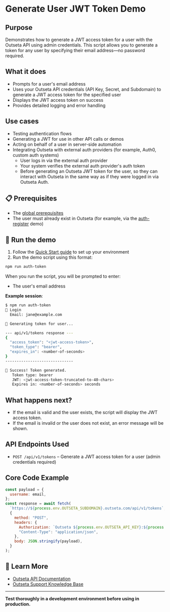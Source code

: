 # Generate User JWT Token Demo

## Purpose

Demonstrates how to generate a JWT access token for a user with the Outseta API using admin credentials. This script allows you to generate a token for any user by specifying their email address—no password required.

## What it does

- Prompts for a user's email address
- Uses your Outseta API credentials (API Key, Secret, and Subdomain) to generate a JWT access token for the specified user
- Displays the JWT access token on success
- Provides detailed logging and error handling

## Use cases

- Testing authentication flows
- Generating a JWT for use in other API calls or demos
- Acting on behalf of a user in server-side automation
- Integrating Outseta with external auth providers (for example, Auth0, custom auth systems)
  - User logs in via the external auth provider
  - Your system verifies the external auth provider's auth token
  - Before generating an Outseta JWT token for the user, so they can interact with Outseta in the same way as if they were logged in via Outseta Auth.

## 📋 Prerequisites

- The [global prerequisites](README.md#prerequisites)
- The user must already exist in Outseta (for example, via the [auth-register](auth-register/auth-register.md) demo)

## 🚀 Run the demo

1. Follow the [Quick Start guide](README.md#-quick-start) to set up your environment
2. Run the demo script using this format:

```bash
npm run auth-token
```

When you run the script, you will be prompted to enter:

- The user's email address

**Example session**:

```bash
$ npm run auth-token
🔑 Login
  Email: jane@example.com

🚀 Generating token for user...

--- api/v1/tokens response ---
{
  "access_token": "<jwt-access-token>",
  "token_type": "bearer",
  "expires_in": <number-of-seconds>
}
------------------------------

🎉 Success! Token generated.
   Token type: bearer
   JWT: <jwt-access-token-truncated-to-40-chars>
   Expires in: <number-of-seconds> seconds
```

## What happens next?

- If the email is valid and the user exists, the script will display the JWT access token.
- If the email is invalid or the user does not exist, an error message will be shown.

## API Endpoints Used

- `POST /api/v1/tokens` – Generate a JWT access token for a user (admin credentials required)

## Core Code Example

```javascript
const payload = {
  username: email,
};
const response = await fetch(
  `https://${process.env.OUTSETA_SUBDOMAIN}.outseta.com/api/v1/tokens`,
  {
    method: "POST",
    headers: {
      Authorization: `Outseta ${process.env.OUTSETA_API_KEY}:${process.env.OUTSETA_API_SECRET}`,
      "Content-Type": "application/json",
    },
    body: JSON.stringify(payload),
  }
);
```

## 📖 Learn More

- [Outseta API Documentation](https://developers.outseta.com/)
- [Outseta Support Knowledge Base](https://go.outseta.com/support/kb)

---

**Test thoroughly in a development environment before using in production.**
